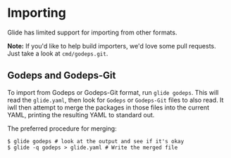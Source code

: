 # Importing

Glide has limited support for importing from other formats.

**Note:** If you'd like to help build importers, we'd love some pull
requests. Just take a look at `cmd/godeps.git`.

## Godeps and Godeps-Git

To import from Godeps or Godeps-Git format, run `glide godeps`. This
will read the `glide.yaml`, then look for `Godeps` or `Godeps-Git` files
to also read. It iwll then attempt to merge the packages in those files
into the current YAML, printing the resulting YAML to standard out.

The preferred procedure for merging:

```
$ glide godeps # look at the output and see if it's okay
$ glide -q godeps > glide.yaml # Write the merged file
```
